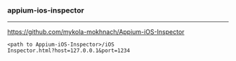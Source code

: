 ### appium-ios-inspector
---
https://github.com/mykola-mokhnach/Appium-iOS-Inspector

```
<path to Appium-iOS-Inspector>/iOS
Inspector.html?host=127.0.0.1&port=1234
```

```
```

```
```
